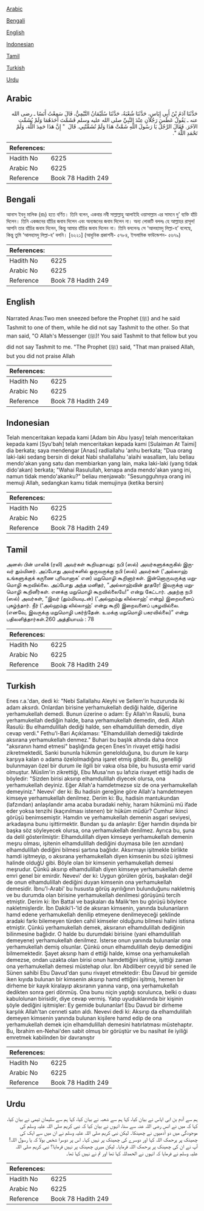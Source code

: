 [Arabic](#arabic)

[Bengali](#bengali)

[English](#english)

[Indonesian](#indonesian)

[Tamil](#tamil)

[Turkish](#turkish)

[Urdu](#urdu)

## Arabic


<div dir="rtl" lang="ar" style={{fontSize:'larger',backgroundColor:'#f8f9fa',padding:20}}>
حَدَّثَنَا آدَمُ بْنُ أَبِي إِيَاسٍ، حَدَّثَنَا شُعْبَةُ، حَدَّثَنَا سُلَيْمَانُ التَّيْمِيُّ، قَالَ سَمِعْتُ أَنَسًا ـ رضى الله عنه ـ يَقُولُ عَطَسَ رَجُلاَنِ عِنْدَ النَّبِيِّ صلى الله عليه وسلم فَشَمَّتَ أَحَدَهُمَا وَلَمْ يُشَمِّتِ الآخَرَ‏.‏ فَقَالَ الرَّجُلُ يَا رَسُولَ اللَّهِ شَمَّتَّ هَذَا وَلَمْ تُشَمِّتْنِي‏.‏ قَالَ ‏ "‏ إِنَّ هَذَا حَمِدَ اللَّهَ، وَلَمْ تَحْمَدِ اللَّهَ ‏"‏‏.‏
</div>
<div style={{backgroundColor:'#f8f9fa',padding:20, marginBottom: 10}}><table> <thead> <tr> <th>References:</th> <th></th> </tr> </thead> <tbody><tr><td>Hadith No</td><td>6225</td></tr><tr><td>Arabic No</td><td>6225</td></tr><tr><td>Reference</td><td>Book 78 Hadith 249</td></tr></tbody></table></div>

## Bengali


<div dir="ltr" lang="bn" style={{fontSize:'larger',backgroundColor:'#f8f9fa',padding:20}}>
আনাস ইবনু মালিক (রাঃ) হতে বর্ণিত। তিনি বলেন, একবার নবী সাল্লাল্লাহু আলাইহি ওয়াসাল্লাম এর সামনে দু’ ব্যক্তি হাঁচি দিলেন। তিনি একজনের হাঁচির জবাব দিলেন এবং অন্যজনের জবাব দিলেন না। অন্য লোকটি বললঃ হে আল্লাহর রাসূল! আপনি তার হাঁচির জবাব দিলেন, কিন্তু আমার হাঁচির জবাব দিলেন না। তিনি বললেনঃ সে ‘আলহামদু লিল্লা-হ’ বলেছে, কিন্তু তুমি ‘আলহামদু লিল্লা-হ’ বলনি। [৬২২১] (আধুনিক প্রকাশনী- ৫৭৮৪, ইসলামিক ফাউন্ডেশন- ৫৬৭৯)
</div>
<div style={{backgroundColor:'#f8f9fa',padding:20, marginBottom: 10}}><table> <thead> <tr> <th>References:</th> <th></th> </tr> </thead> <tbody><tr><td>Hadith No</td><td>6225</td></tr><tr><td>Arabic No</td><td>6225</td></tr><tr><td>Reference</td><td>Book 78 Hadith 249</td></tr></tbody></table></div>

## English


<div dir="ltr" lang="en" style={{fontSize:'larger',backgroundColor:'#f8f9fa',padding:20}}>
Narrated Anas:Two men sneezed before the Prophet (ﷺ) and he said Tashmit to one of them, while he did not say Tashmit to the other. So that man said, "O Allah's Messenger (ﷺ)! You said Tashmit to that fellow but you did not say Tashmit to me. "The Prophet (ﷺ) said, "That man praised Allah, but you did not praise Allah
</div>
<div style={{backgroundColor:'#f8f9fa',padding:20, marginBottom: 10}}><table> <thead> <tr> <th>References:</th> <th></th> </tr> </thead> <tbody><tr><td>Hadith No</td><td>6225</td></tr><tr><td>Arabic No</td><td>6225</td></tr><tr><td>Reference</td><td>Book 78 Hadith 249</td></tr></tbody></table></div>

## Indonesian


<div dir="ltr" lang="id" style={{fontSize:'larger',backgroundColor:'#f8f9fa',padding:20}}>
Telah menceritakan kepada kami [Adam bin Abu Iyasy] telah menceritakan kepada kami [Syu'bah] telah menceritakan kepada kami [Sulaiman At Taimi] dia berkata; saya mendengar [Anas] radliallahu 'anhu berkata; "Dua orang laki-laki sedang bersin di dekat Nabi shallallahu 'alaihi wasallam, lalu beliau mendo'akan yang satu dan membiarkan yang lain, maka laki-laki (yang tidak dido'akan) berkata; "Wahai Rasulullah, kenapa anda mendo'akan yang ini, namun tidak mendo'akanku?" beliau menjawab: "Sesungguhnya orang ini memuji Allah, sedangkan kamu tidak memujinya (ketika bersin)
</div>
<div style={{backgroundColor:'#f8f9fa',padding:20, marginBottom: 10}}><table> <thead> <tr> <th>References:</th> <th></th> </tr> </thead> <tbody><tr><td>Hadith No</td><td>6225</td></tr><tr><td>Arabic No</td><td>6225</td></tr><tr><td>Reference</td><td>Book 78 Hadith 249</td></tr></tbody></table></div>

## Tamil


<div dir="ltr" lang="ta" style={{fontSize:'larger',backgroundColor:'#f8f9fa',padding:20}}>
அனஸ் பின் மாலிக் (ரலி) அவர்கள் கூறியதாவது: நபி (ஸல்) அவர்களுக்கருகில் இருவர் தும்மினர். அப்போது அவர்களில் ஒருவருக்கு நபி (ஸல்) அவர்கள் (‘அல்லாஹ் உங்களுக்குக் கருணை புரிவானாக’ என) மறுமொழி கூறினார்கள். இன்னொருவருக்கு மறுமொழி கூறவில்லை. அப்போது அந்த மனிதர், “அல்லாஹ்வின் தூதரே! இவருக்கு மறுமொழி கூறினீர்கள். எனக்கு மறுமொழி கூறவில்லையே!” என்று கேட்டார். அதற்கு நபி (ஸல்) அவர்கள், “இவர் (தும்மியவுடன்) (‘அல்ஹம்து லில்லாஹ்’ என்று) இறைவனைப் புகழ்ந்தார். நீர் (‘அல்ஹம்து லில்லாஹ்’ என்று கூறி) இறைவனைப் புகழவில்லை. (எனவே, இவருக்கு மறுமொழி பகர்ந்தேன். உமக்கு மறுமொழி பகரவில்லை)” என்று பதிலளித்தார்கள்.260 அத்தியாயம் : 78
</div>
<div style={{backgroundColor:'#f8f9fa',padding:20, marginBottom: 10}}><table> <thead> <tr> <th>References:</th> <th></th> </tr> </thead> <tbody><tr><td>Hadith No</td><td>6225</td></tr><tr><td>Arabic No</td><td>6225</td></tr><tr><td>Reference</td><td>Book 78 Hadith 249</td></tr></tbody></table></div>

## Turkish


<div dir="ltr" lang="tr" style={{fontSize:'larger',backgroundColor:'#f8f9fa',padding:20}}>
Enes r.a.'dan, dedi ki: "Nebi Sallallahu Aleyhi ve Sellem'in huzurunda iki adam aksırdı. Onlardan birisine yerhamukellah dediği halde, diğerine yerhamukellah demedi. Bunun üzerine o adam: Ey Allah'ın Rasulü, buna yerhamukellah dediğin halde, bana yerhamukellah demedin, dedi. Allah Rasulü: Bu elhamdulillah dediği halde, sen elhamdulillah demedin, diye cevap verdi." Fethu'l-Bari Açıklaması: "Elhamdulillah demediği takdirde aksırana yerhamukellah denmez." Buhari bu başlık altında daha önce "aksıranın hamd etmesi" başlığında geçen Enes'in rivayet ettiği hadisi zikretmektediL Sanki bununla hükmün genelolduğuna, bu durum ile karşı karşıya kalan o adama özelolmadığına işaret etmiş gibidir. Bu, genelliği bulunmayan özel bir durum ile ilgili bir vakıa olsa bile, bu hususta emir varid olmuştur. Müslim'in zikrettiği, Ebu Musa'nın şu lafızia rivayet ettiği hadis de böyledir: "Sizden birisi aksırıp elhamdulillah diyecek olursa, ona yerhamukellah deyiniz. Eğer Allah'a hamdetmezse siz de ona yerhamukellah demeyiniz." Nevevi' der ki: Bu hadisin gereğine göre Allah'a hamdetmeyen kimseye yerhamukellah denilmez. Derim ki: Bu, hadisin mantukundan (lafzından) anlaşılandır ama acaba buradaki nehiy, haram hükmünü mü ifade eder yoksa tenzihi (kaçınılması istenen) bir hüküm müdür? Cumhur ikinci görüşü benimsemiştir. Hamdin ve yerhamukellah demenin asgari seviyesi, arkadaşına bunu işittirmektir. Bundan şu da anlaşılır: Eğer hamdin dışında bir başka söz söyleyecek olursa, ona yerhamukellah denilmez. Ayrıca bu, şuna da delil gösterilmiştir: Elhamdulillah diyen kimseye yerhamukellah demenin meşru olması, işitenin elhamdulillah dediğini duymasa bile (en azından) elhamdulillah dediğini bilmesi şartına bağlıdır. Aksırmayı işitmekle birlikte hamdi işitmeyip, o aksırana yerhamukellah diyen kimsenin bu sözü işitmesi halinde olduğU gibi. Böyle olan bir kimsenin yerhamukellah demesi meşrudur. Çünkü aksırıp elhamdulillah diyen kimseye yerhamukellah deme emri genel bir emirdir. Nevevi' der ki: Uygun görülen görüş, başkaları değil de onun elhamdulillah dediğini duyan kimsenin ona yerhamukellah demesidir. İbnu'l-Arabi' bu hususta görüş ayrılığının bulunduğunu nakletmiş ve bu durumda olan birisine yerhamukellah denilmesi görüşünü tercih etmiştir. Derim ki: İbn Battal ve başkaları da Malik'ten bu görüşü böylece nakletmişlerdir. İbn Dakiki'l-'Id de aksıran kimsenin, yanında bulunanların hamd edene yerhamukellah denilip etmeyene denilmeyeceği şeklinde aradaki farkı bilemeyen türden cahil kimseler olduğunu bilmesi halini istisna etmiştir. Çünkü yerhamukellah demek, aksıranın elhamdulillah dediğinin bilinmesine bağlıdır. O halde bu durumdaki birisine (yani elhamdulillah demeyene) yerhamukellah denilmez. İsterse onun yanında bulunanlar ona yerhamukellah demiş olsunlar. Çünkü onun elhamdulillah deyip demediğini bilmemektedir. Şayet aksırıp ham d ettiği halde, kimse ona yerhamukellah demezse, ondan uzakta olan birisi onun hamdettiğini işitirse, işittiği zaman ona yerhamukellah demesi müstehap olur. İbn Abdilberr ceyyid bir sened ile Sünen sahibi Ebu Davud'dan şunu rivayet etmektedir: Ebu Davud bir gemide iken kıyıda bulunan bir kimsenin aksırıp hamd ettiğini işitmiş, hemen bir dirheme bir kayık kiralayıp aksıranın yanına varıp, ona yerhamukellah dedikten sonra geri dönmüş. Ona bunu niçin yaptığı sorulunca, belki o duası kabulolunan birisidir, diye cevap vermiş. Yatıp uyuduklarında bir kişinin şöyle dediğini işitmişler: Ey gemide bulunanlar! Ebu Davud bir dirheme karşılık Allah'tan cenneti satın aldı. Nevevi dedi ki: Aksırıp da elhamdulillah demeyen kimsenin yanında bulunan kişilere hamd edip de ona yerhamukellah demek için elhamdulillah demesini hatırlatması müstehaptır. Bu, İbrahim en-Nehai'den sabit olmuş bir görüştür ve bu nasihat ile iyiliği emretmek kabilinden bir davranıştır
</div>
<div style={{backgroundColor:'#f8f9fa',padding:20, marginBottom: 10}}><table> <thead> <tr> <th>References:</th> <th></th> </tr> </thead> <tbody><tr><td>Hadith No</td><td>6225</td></tr><tr><td>Arabic No</td><td>6225</td></tr><tr><td>Reference</td><td>Book 78 Hadith 249</td></tr></tbody></table></div>

## Urdu


<div dir="rtl" lang="ur" style={{fontSize:'larger',backgroundColor:'#f8f9fa',padding:20}}>
ہم سے آدم بن ابی ایاس نے بیان کیا، کہا ہم سے شعبہ نے بیان کیا، کہا ہم سے سلیمان تیمی نے بیان کیا، کہا کہ میں نے انس رضی اللہ عنہ سے سنا، انہوں نے بیان کیا کہ نبی کریم صلی اللہ علیہ وسلم کی موجودگی میں دو آدمیوں نے چھینکا۔ لیکن نبی کریم صلی اللہ علیہ وسلم نے ان میں سے ایک کی چھینک پر یرحمک اللہ کہا اور دوسرے کی چھینک پر نہیں کہا۔ اس پر دوسرا شخص بولا کہ یا رسول اللہ! آپ نے ان کی چھینک پر یرحمک اللہ فرمایا۔ لیکن میری چھینک پر نہیں فرمایا؟ نبی کریم صلی اللہ علیہ وسلم نے فرمایا کہ انہوں نے الحمدللہ کہا تھا اور تم نے نہیں کہا تھا۔
</div>
<div style={{backgroundColor:'#f8f9fa',padding:20, marginBottom: 10}}><table> <thead> <tr> <th>References:</th> <th></th> </tr> </thead> <tbody><tr><td>Hadith No</td><td>6225</td></tr><tr><td>Arabic No</td><td>6225</td></tr><tr><td>Reference</td><td>Book 78 Hadith 249</td></tr></tbody></table></div>